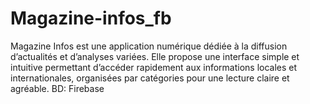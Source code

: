 # Magazine-infos_fb
Magazine Infos est une application numérique dédiée à la diffusion d’actualités et d’analyses variées. Elle propose une interface simple et intuitive permettant d’accéder rapidement aux informations locales et internationales, organisées par catégories pour une lecture claire et agréable.  BD: Firebase
